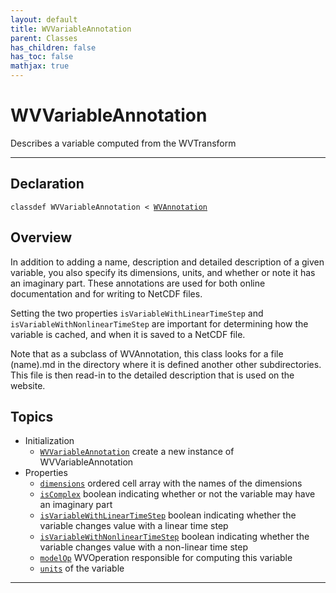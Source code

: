 ```yaml
---
layout: default
title: WVVariableAnnotation
parent: Classes
has_children: false
has_toc: false
mathjax: true
---
```


#  WVVariableAnnotation

Describes a variable computed from the WVTransform


---

## Declaration

<div class="language-matlab highlighter-rouge"><div class="highlight"><pre class="highlight"><code>classdef WVVariableAnnotation < <a href="/classes/wvannotation/" title="WVAnnotation">WVAnnotation</a></code></pre></div></div>

## Overview
  
  In addition to adding a name, description and detailed description of
  a given variable, you also specify its dimensions, units, and whether
  or note it has an imaginary part. These annotations are used for both
  online documentation and for writing to NetCDF files.
 
  Setting the two properties `isVariableWithLinearTimeStep` and
  `isVariableWithNonlinearTimeStep` are important for determining
  how the variable is cached, and when it is saved to a NetCDF file.
 
  Note that as a subclass of WVAnnotation, this class looks for
  a file (name).md in the directory where it is defined another other
  subdirectories. This file is then read-in to the detailed description
  that is used on the website.
 
  


## Topics
+ Initialization
  + [`WVVariableAnnotation`](/classes/wvvariableannotation/wvvariableannotation.html) create a new instance of WVVariableAnnotation
+ Properties
  + [`dimensions`](/classes/wvvariableannotation/dimensions.html) ordered cell array with the names of the dimensions
  + [`isComplex`](/classes/wvvariableannotation/iscomplex.html) boolean indicating whether or not the variable may have an imaginary part
  + [`isVariableWithLinearTimeStep`](/classes/wvvariableannotation/isvariablewithlineartimestep.html) boolean indicating whether the variable changes value with a linear time step
  + [`isVariableWithNonlinearTimeStep`](/classes/wvvariableannotation/isvariablewithnonlineartimestep.html) boolean indicating whether the variable changes value with a non-linear time step
  + [`modelOp`](/classes/wvvariableannotation/modelop.html) WVOperation responsible for computing this variable
  + [`units`](/classes/wvvariableannotation/units.html) of the variable


---